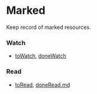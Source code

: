 Marked
======

Keep record of marked resources.

### Watch
- [toWatch](./file/toWatch.md), [doneWatch](./file/doneWatch.md)

### Read
- [toRead](./file/toRead.md), [doneRead.md](./file/doneRead.md)

